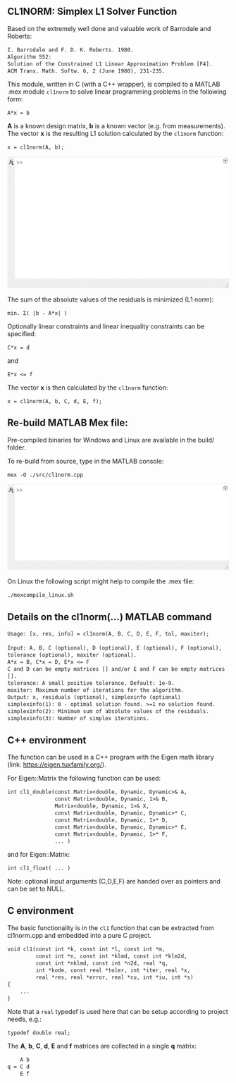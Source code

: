 CL1NORM: Simplex L1 Solver Function
-----------------------------------

Based on the extremely well done and valuable work of Barrodale and Roberts:

    I. Barrodale and F. D. K. Roberts. 1980.
    Algorithm 552:
    Solution of the Constrained L1 Linear Approximation Problem [F4].
    ACM Trans. Math. Softw. 6, 2 (June 1980), 231-235.

This module, written in C (with a C++ wrapper), is compiled to a MATLAB
.mex module `cl1norm` to solve linear programming problems in the following
form:

    A*x = b

**A** is a known design matrix, **b** is a known vector (e.g. from measurements).
The vector **x** is the resulting L1 solution calculated by the `cl1norm` function:

    x = cl1norm(A, b);

![gif](doc/cl1example.gif?raw=1)

The sum of the absolute values of the residuals is minimized (L1 norm):

    min. Σ( |b - A*x| )

Optionally linear constraints and linear inequality constraints can be specified:

    C*x = d

and

    E*x <= f

The vector **x** is then calculated by the `cl1norm` function:

    x = cl1norm(A, b, C, d, E, f);

Re-build MATLAB Mex file:
-------------------------

Pre-compiled binaries for Windows and Linux are available in the build/ folder.

To re-build from source, type in the MATLAB console:

    mex -O ./src/cl1norm.cpp

![gif](doc/mexcompile.gif?raw=1)

On Linux the following script might help to compile the .mex file:

    ./mexcompile_linux.sh

Details on the cl1norm(...) MATLAB command
------------------------------------------

    Usage: [x, res, info] = cl1norm(A, B, C, D, E, F, tol, maxiter);

    Input: A, B, C (optional), D (optional), E (optional), F (optional),
    tolerance (optional), maxiter (optional).
    A*x = B, C*x = D, E*x <= F
    C and D can be empty matrices [] and/or E and F can be empty matrices [].
    tolerance: A small positive tolerance. Default: 1e-9.
    maxiter: Maximum number of iterations for the algorithm.
    Output: x, residuals (optional), simplexinfo (optional)
    simplexinfo(1): 0 - optimal solution found. >=1 no solution found.
    simplexinfo(2): Minimum sum of absolute values of the residuals.
    simplexinfo(3): Number of simplex iterations.

C++ environment
---------------

The function can be used in a C++ program with the Eigen math library
(link: https://eigen.tuxfamily.org/).

For Eigen::Matrix<double> the following function can be used:

    int cl1_double(const Matrix<double, Dynamic, Dynamic>& A,
                   const Matrix<double, Dynamic, 1>& B,
                   Matrix<double, Dynamic, 1>& X,
                   const Matrix<double, Dynamic, Dynamic>* C,
                   const Matrix<double, Dynamic, 1>* D,
                   const Matrix<double, Dynamic, Dynamic>* E,
                   const Matrix<double, Dynamic, 1>* F,
                   ... )

and for Eigen::Matrix<float>:

    int cl1_float( ... )

Note: optional input arguments (C,D,E,F) are handed over as pointers and can be set to NULL.


C environment
-------------

The basic functionality is in the `cl1` function that can be extracted from cl1norm.cpp and
embedded into a pure C project.

    void cl1(const int *k, const int *l, const int *m,
             const int *n, const int *klmd, const int *klm2d,
             const int *nklmd, const int *n2d, real *q,
             int *kode, const real *toler, int *iter, real *x,
             real *res, real *error, real *cu, int *iu, int *s)
    {
        ...
    }

Note that a `real` typedef is used here that can be setup according to project needs, e.g.:

    typedef double real;

The **A**, **b**, **C**, **d**, **E** and **f** matrices are collected in a single **q** matrix:

        A b
    q = C d
        E f

